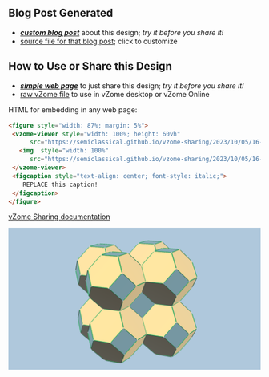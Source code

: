 
## Blog Post Generated

 - [***custom blog post***](<https://semiclassical.github.io/vzome-sharing/2023/10/05/truncated-octahedron-bcc-cell-2-16-55-51.html>) about this design; *try it before you share it!*
 - [source file for that blog post](<https://github.com/semiclassical/vzome-sharing/edit/main/_posts/2023-10-05-truncated-octahedron-bcc-cell-2-16-55-51.md>); click to customize
 


## How to Use or Share this Design

 - [***simple web page***](<https://semiclassical.github.io/vzome-sharing/2023/10/05/16-55-51-truncated-octahedron-bcc-cell-2/>) to just share this design; *try it before you share it!*
 - [raw vZome file](<https://raw.githubusercontent.com/semiclassical/vzome-sharing/main/2023/10/05/16-55-51-truncated-octahedron-bcc-cell-2/truncated-octahedron-bcc-cell-2.vZome>) to use in vZome desktop or vZome Online
 
 HTML for embedding in any web page:
 ```html
<figure style="width: 87%; margin: 5%">
  <vzome-viewer style="width: 100%; height: 60vh"
       src="https://semiclassical.github.io/vzome-sharing/2023/10/05/16-55-51-truncated-octahedron-bcc-cell-2/truncated-octahedron-bcc-cell-2.vZome" >
    <img  style="width: 100%"
       src="https://semiclassical.github.io/vzome-sharing/2023/10/05/16-55-51-truncated-octahedron-bcc-cell-2/truncated-octahedron-bcc-cell-2.png" >
  </vzome-viewer>
  <figcaption style="text-align: center; font-style: italic;">
     REPLACE this caption!
  </figcaption>
</figure>
 ```

[vZome Sharing documentation](https://vzome.github.io/vzome/sharing.html#how-it-works)

![Image](<truncated-octahedron-bcc-cell-2.png>)

